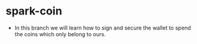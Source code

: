 # spark-coin
- In this branch we will learn how to sign and secure the wallet to spend the coins which only belong to ours.  
